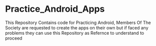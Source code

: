 # Practice_Android_Apps

This Repository Contains code for Practicing Android, Members Of The Society are requested to create the apps on their own but if faced any problems they can use this Repository as Refernce
to understand to proceed
